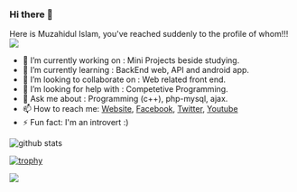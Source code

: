 ### Hi there 👋
Here is Muzahidul Islam, you've reached suddenly to the profile of whom!!!
<br>
![](https://visitor-badge.glitch.me/badge?page_id=muzahidul190)

- 🔭 I’m currently working on : Mini Projects beside studying.
- 🌱 I’m currently learning : BackEnd web, API and android app.
- 👯 I’m looking to collaborate on : Web related front end.
- 🤔 I’m looking for help with : Competetive Programming.
- 💬 Ask me about : Programming (c++), php-mysql, ajax.
- 📫 How to reach me: [Website](https://muzahidul190.com), [Facebook](https://facebook.com/Muzahidul190), [Twitter](https://twitter.com/muzahidul190), [Youtube](https://youtube.com/Muzahidul190)
- ⚡ Fun fact: I'm an introvert :)

<img align="center" src="https://github-readme-stats.vercel.app/api?username=muzahidul190&show_icons=true&include_all_commits=true&theme=gruvbox&count_private=true" alt="github stats">

[![trophy](https://github-profile-trophy.vercel.app/?username=muzahidul190&theme=gruvbox)](https://github.com/ryo-ma/github-profile-trophy)

<img src="https://github-readme-stats.vercel.app/api/top-langs/?username=muzahidul190&layout=compact&theme=gruvbox" />
